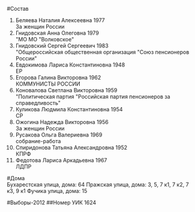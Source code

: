 #Состав
1. Беляева Наталия Алексеевна 1977   
    За женщин России
2. Гнидовская Анна Олеговна 1979   
    "МО МО "Волковское"
3. Гнидовский Сергей Сергеевич 1983   
    "Общероссийская общественная организация "Союз пенсионеров России"
4. Евдокимова Лариса Константиновна 1948   
    ЕР
5. Егорова Галина Викторовна 1962   
    КОММУНИСТЫ РОССИИ
6. Коновалова Светлана Викторовна 1959   
    "Политическая партия "Российская партия пенсионеров за справедливость"
7. Куликова Людмила Константиновна 1954   
    СР
8. Ожогина Надежда Викторовна 1956   
    За женщин России
9. Русакова Ольга Валериевна 1969   
    собрание-работа
10. Спиридонова Татьяна Александровна 1952   
    КПРФ
11. Федотова Лариса Аркадьевна 1967   
    ЛДПР

#Дома  
Бухарестская улица, дома: 64 Пражская улица, дома: 3, 5, 7 к1, 7 к2, 7 к3, 9 к1 Фучика улица, дома: 15

#Выборы-2012
##Номер УИК
1624
